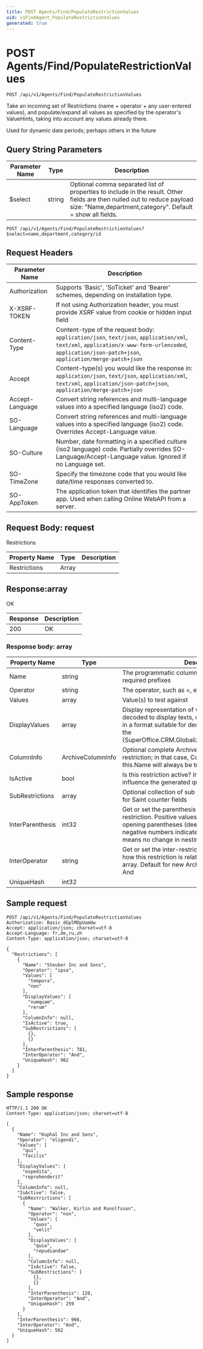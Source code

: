 ```yaml
---
title: POST Agents/Find/PopulateRestrictionValues
uid: v1FindAgent_PopulateRestrictionValues
generated: true
---
```


# POST Agents/Find/PopulateRestrictionValues

```http
POST /api/v1/Agents/Find/PopulateRestrictionValues
```

Take an incoming set of Restrictions (name + operator + any user-entered values), and populate/expand all values as specified by the operator's ValueHints, taking into account any values already there.


Used for dynamic date periods; perhaps others in the future






## Query String Parameters

| Parameter Name | Type |  Description |
|----------------|------|--------------|
| $select | string |  Optional comma separated list of properties to include in the result. Other fields are then nulled out to reduce payload size: "Name,department,category". Default = show all fields. |

```http
POST /api/v1/Agents/Find/PopulateRestrictionValues?$select=name,department,category/id
```


## Request Headers

| Parameter Name | Description |
|----------------|-------------|
| Authorization  | Supports 'Basic', 'SoTicket' and 'Bearer' schemes, depending on installation type. |
| X-XSRF-TOKEN   | If not using Authorization header, you must provide XSRF value from cookie or hidden input field |
| Content-Type | Content-type of the request body: `application/json`, `text/json`, `application/xml`, `text/xml`, `application/x-www-form-urlencoded`, `application/json-patch+json`, `application/merge-patch+json` |
| Accept         | Content-type(s) you would like the response in: `application/json`, `text/json`, `application/xml`, `text/xml`, `application/json-patch+json`, `application/merge-patch+json` |
| Accept-Language | Convert string references and multi-language values into a specified language (iso2) code. |
| SO-Language | Convert string references and multi-language values into a specified language (iso2) code. Overrides Accept-Language value. |
| SO-Culture | Number, date formatting in a specified culture (iso2 language) code. Partially overrides SO-Language/Accept-Language value. Ignored if no Language set. |
| SO-TimeZone | Specify the timezone code that you would like date/time responses converted to. |
| SO-AppToken | The application token that identifies the partner app. Used when calling Online WebAPI from a server. |

## Request Body: request 

Restrictions 

| Property Name | Type |  Description |
|----------------|------|--------------|
| Restrictions | Array |  |

## Response:array

OK

| Response | Description |
|----------------|-------------|
| 200 | OK |

### Response body: array

| Property Name | Type |  Description |
|----------------|------|--------------|
| Name | string | The programmatic column name, including any required prefixes |
| Operator | string | The operator, such as =, etc |
| Values | array | Value(s) to test against |
| DisplayValues | array | Display representation of value(s) - list ID's are decoded to display texts, other values are represented in a format suitable for decoding and display through the {SuperOffice.CRM.Globalization.CultureDataFormatter}. |
| ColumnInfo | ArchiveColumnInfo | Optional complete ArchiveColumnInfo for this restriction; in that case, ColumnInfo.Name == this.Name will always be true |
| IsActive | bool | Is this restriction active?  Inactive restrictions will not influence the generated query |
| SubRestrictions | array | Optional collection of sub criteria, usually null but set for Saint counter fields |
| InterParenthesis | int32 | Get or set the parenthesis (if any) associated with this restriction. Positive values indicate a number of opening parentheses (deepening nesting level), while negative numbers indicate closing parentheses. Zero means no change in nesting level (no parentheses). |
| InterOperator | string | Get or set the inter-restriction operator that describes how this restriction is related to the next one in an array. Default for new ArchiveRestrictionInfo objects is And |
| UniqueHash | int32 |  |

## Sample request

```http!
POST /api/v1/Agents/Find/PopulateRestrictionValues
Authorization: Basic dGplMDpUamUw
Accept: application/json; charset=utf-8
Accept-Language: fr,de,ru,zh
Content-Type: application/json; charset=utf-8

{
  "Restrictions": [
    {
      "Name": "Steuber Inc and Sons",
      "Operator": "ipsa",
      "Values": [
        "tempora",
        "non"
      ],
      "DisplayValues": [
        "numquam",
        "rerum"
      ],
      "ColumnInfo": null,
      "IsActive": true,
      "SubRestrictions": [
        {},
        {}
      ],
      "InterParenthesis": 781,
      "InterOperator": "And",
      "UniqueHash": 982
    }
  ]
}
```

## Sample response

```http_
HTTP/1.1 200 OK
Content-Type: application/json; charset=utf-8

[
  {
    "Name": "Kuphal Inc and Sons",
    "Operator": "eligendi",
    "Values": [
      "qui",
      "facilis"
    ],
    "DisplayValues": [
      "expedita",
      "reprehenderit"
    ],
    "ColumnInfo": null,
    "IsActive": false,
    "SubRestrictions": [
      {
        "Name": "Walker, Kirlin and Runolfsson",
        "Operator": "non",
        "Values": [
          "quos",
          "velit"
        ],
        "DisplayValues": [
          "quia",
          "repudiandae"
        ],
        "ColumnInfo": null,
        "IsActive": false,
        "SubRestrictions": [
          {},
          {}
        ],
        "InterParenthesis": 120,
        "InterOperator": "And",
        "UniqueHash": 259
      }
    ],
    "InterParenthesis": 966,
    "InterOperator": "And",
    "UniqueHash": 562
  }
]
```